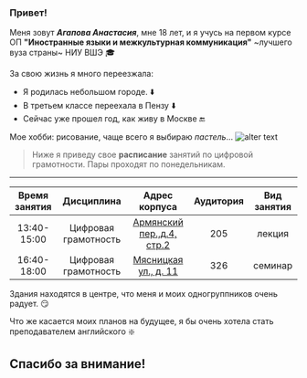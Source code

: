 ### Привет!
Меня зовут **_Агапова Анастасия_**, мне 18 лет, и я учусь на первом курсе ОП **"Иностранные языки и межкультурная коммуникация"** ~лучшего вуза страны~ НИУ ВШЭ :mortar_board:

За свою жизнь я много переезжала:
 *  Я родилась небольшом городе.
 :arrow_down:
 *  В третьем классе переехала в Пензу
 :arrow_down:
 *  Сейчас уже прошел год, как живу в Москве :end:
 
 Мое хобби: рисование, чаще всего я выбираю *пастель*...
 ![alter text](https://pp.userapi.com/c841525/v841525712/3065a/S7Fum5Zcj8w.jpg)
 
  > Ниже я приведу свое **расписание** занятий по цифровой грамотности. Пары проходят по понедельникам. 
-------------
| Время занятия |      Дисциплина      |       Адрес корпуса       | Аудитория |   Вид занятия   |
|:-------------:|:--------------------:|:-------------------------:|:---------:|:---------------:|
|  13:40-15:00  | Цифровая грамотность | [Армянский пер.,д.4, стр.2](https://www.google.ru/maps/place/Armyanskiy+Pereulok,+4+%D1%81%D1%82%D1%80%D0%BE%D0%B5%D0%BD%D0%B8%D0%B5+2,+Moskva,+101000/@55.759396,37.6341873,17z/data=!3m1!4b1!4m5!3m4!1s0x46b54a5e4b36ac2f:0x482619866e5a39aa!8m2!3d55.759396!4d37.636376) |    205    |     лекция      |
|  16:40-18:00  | Цифровая грамотность |   [Мясницкая ул., д. 11](https://www.google.ru/maps/place/Myasnitskaya+Ulitsa,+11,+Moskva,+101000/@55.7618116,37.6307184,17z/data=!3m1!4b1!4m5!3m4!1s0x46b54a5de45854f3:0xd7bfa30378cedd15!8m2!3d55.7618116!4d37.6329071)   |    326    |     семинар     |

Здания находятся в центре, что меня и моих одногруппников очень радует. :smirk:

Что же касается моих планов на будущее, я бы очень хотела стать преподавателем английского :sparkle:

## Спасибо за внимание! 
